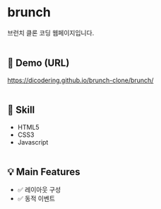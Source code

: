 # brunch
브런치 클론 코딩 웹페이지입니다.
<br/><br/>

## 🔗 Demo (URL)
https://dicodering.github.io/brunch-clone/brunch/
<br/><br/>

## 🔨 Skill
* HTML5
* CSS3
* Javascript
<br/><br/>

## 💡 Main Features
* ✅ 레이아웃 구성
* ✅ 동적 이벤트
<br/><br/>

